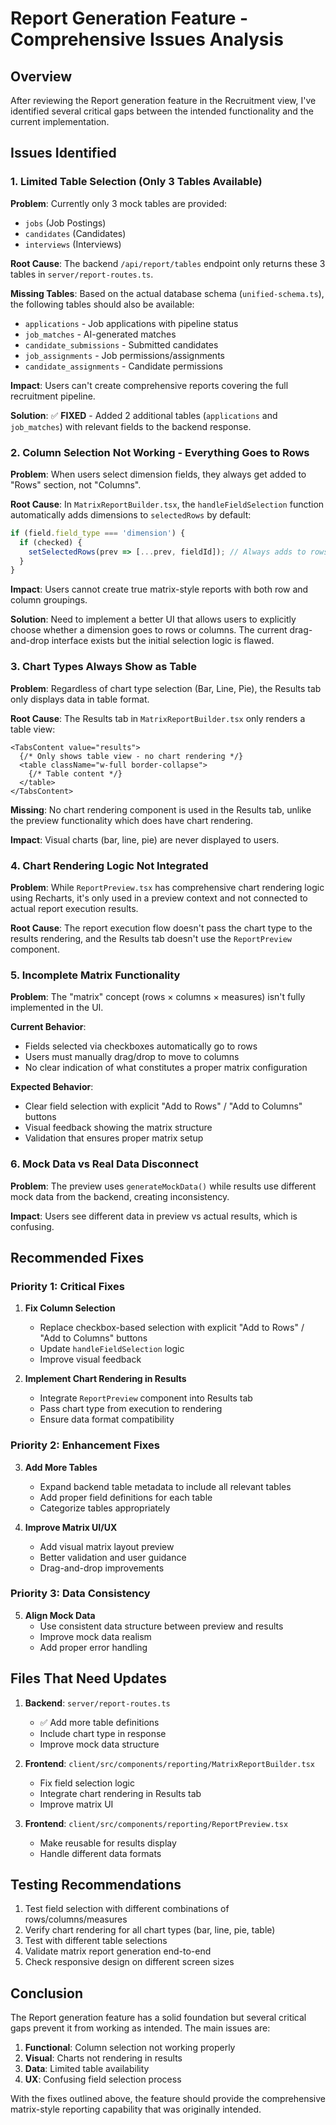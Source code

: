 # Report Generation Feature - Comprehensive Issues Analysis

## Overview
After reviewing the Report generation feature in the Recruitment view, I've identified several critical gaps between the intended functionality and the current implementation.

## Issues Identified

### 1. **Limited Table Selection (Only 3 Tables Available)**

**Problem**: Currently only 3 mock tables are provided:
- `jobs` (Job Postings)
- `candidates` (Candidates) 
- `interviews` (Interviews)

**Root Cause**: The backend `/api/report/tables` endpoint only returns these 3 tables in `server/report-routes.ts`.

**Missing Tables**: Based on the actual database schema (`unified-schema.ts`), the following tables should also be available:
- `applications` - Job applications with pipeline status
- `job_matches` - AI-generated matches
- `candidate_submissions` - Submitted candidates
- `job_assignments` - Job permissions/assignments
- `candidate_assignments` - Candidate permissions

**Impact**: Users can't create comprehensive reports covering the full recruitment pipeline.

**Solution**: ✅ **FIXED** - Added 2 additional tables (`applications` and `job_matches`) with relevant fields to the backend response.

### 2. **Column Selection Not Working - Everything Goes to Rows**

**Problem**: When users select dimension fields, they always get added to "Rows" section, not "Columns".

**Root Cause**: In `MatrixReportBuilder.tsx`, the `handleFieldSelection` function automatically adds dimensions to `selectedRows` by default:

```typescript
if (field.field_type === 'dimension') {
  if (checked) {
    setSelectedRows(prev => [...prev, fieldId]); // Always adds to rows
  }
}
```

**Impact**: Users cannot create true matrix-style reports with both row and column groupings.

**Solution**: Need to implement a better UI that allows users to explicitly choose whether a dimension goes to rows or columns. The current drag-and-drop interface exists but the initial selection logic is flawed.

### 3. **Chart Types Always Show as Table**

**Problem**: Regardless of chart type selection (Bar, Line, Pie), the Results tab only displays data in table format.

**Root Cause**: The Results tab in `MatrixReportBuilder.tsx` only renders a table view:

```tsx
<TabsContent value="results">
  {/* Only shows table view - no chart rendering */}
  <table className="w-full border-collapse">
    {/* Table content */}
  </table>
</TabsContent>
```

**Missing**: No chart rendering component is used in the Results tab, unlike the preview functionality which does have chart rendering.

**Impact**: Visual charts (bar, line, pie) are never displayed to users.

### 4. **Chart Rendering Logic Not Integrated**

**Problem**: While `ReportPreview.tsx` has comprehensive chart rendering logic using Recharts, it's only used in a preview context and not connected to actual report execution results.

**Root Cause**: The report execution flow doesn't pass the chart type to the results rendering, and the Results tab doesn't use the `ReportPreview` component.

### 5. **Incomplete Matrix Functionality**

**Problem**: The "matrix" concept (rows × columns × measures) isn't fully implemented in the UI.

**Current Behavior**:
- Fields selected via checkboxes automatically go to rows
- Users must manually drag/drop to move to columns
- No clear indication of what constitutes a proper matrix configuration

**Expected Behavior**:
- Clear field selection with explicit "Add to Rows" / "Add to Columns" buttons
- Visual feedback showing the matrix structure
- Validation that ensures proper matrix setup

### 6. **Mock Data vs Real Data Disconnect**

**Problem**: The preview uses `generateMockData()` while results use different mock data from the backend, creating inconsistency.

**Impact**: Users see different data in preview vs actual results, which is confusing.

## Recommended Fixes

### Priority 1: Critical Fixes

1. **Fix Column Selection**
   - Replace checkbox-based selection with explicit "Add to Rows" / "Add to Columns" buttons
   - Update `handleFieldSelection` logic
   - Improve visual feedback

2. **Implement Chart Rendering in Results**
   - Integrate `ReportPreview` component into Results tab
   - Pass chart type from execution to rendering
   - Ensure data format compatibility

### Priority 2: Enhancement Fixes

3. **Add More Tables**
   - Expand backend table metadata to include all relevant tables
   - Add proper field definitions for each table
   - Categorize tables appropriately

4. **Improve Matrix UI/UX**
   - Add visual matrix layout preview
   - Better validation and user guidance
   - Drag-and-drop improvements

### Priority 3: Data Consistency

5. **Align Mock Data**
   - Use consistent data structure between preview and results
   - Improve mock data realism
   - Add proper error handling

## Files That Need Updates

1. **Backend**: `server/report-routes.ts`
   - ✅ Add more table definitions
   - Include chart type in response
   - Improve mock data structure

2. **Frontend**: `client/src/components/reporting/MatrixReportBuilder.tsx`
   - Fix field selection logic
   - Integrate chart rendering in Results tab
   - Improve matrix UI

3. **Frontend**: `client/src/components/reporting/ReportPreview.tsx`
   - Make reusable for results display
   - Handle different data formats

## Testing Recommendations

1. Test field selection with different combinations of rows/columns/measures
2. Verify chart rendering for all chart types (bar, line, pie, table)
3. Test with different table selections
4. Validate matrix report generation end-to-end
5. Check responsive design on different screen sizes

## Conclusion

The Report generation feature has a solid foundation but several critical gaps prevent it from working as intended. The main issues are:

1. **Functional**: Column selection not working properly
2. **Visual**: Charts not rendering in results
3. **Data**: Limited table availability
4. **UX**: Confusing field selection process

With the fixes outlined above, the feature should provide the comprehensive matrix-style reporting capability that was originally intended.
